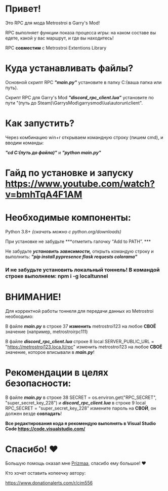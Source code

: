 # Привет!
Это RPC для мода Metrostroi в Garry's Mod! 

RPC выполняет функции показа процесса игры: на каком составе вы едете, какой у вас маршрут, и где вы находитесь! 

RPC **совместим** с Metrostroi Extentions Library

# Куда устанавливать файлы?
Основной скрипт RPC ***"main.py"*** установите в папку C:\(ваша папка или путь). 

Скрипт RPC для Garry's Mod ***"discord_rpc_client.lua"*** установите по пути "(путь до Steam)\GarrysMod\garrysmod\lua\autorun\client\".

# Как запустить?
Через комбинацию win+r открываем командную строку (пишем cmd), и вводим команды: 

***"cd C:\(путь до файла)"*** и ***"python main.py"***

# Гайд по установке и запуску https://www.youtube.com/watch?v=bmhTqA4F1AM

# Необходимые компоненты:
Python 3.8+ *(скачать можно с python.org/downloads)*

При установке не забудьте ***отметить галочку “Add to PATH”. ***

Не забудьте ***установить зависимости,*** открыть командую строку и выполнить: ***"pip install pypresence flask requests colorama"***
### И не забудьте установить локальный тоннель! В командой строке выполняем: **npm i -g localtunnel**

# ВНИМАНИЕ!
Для корректной работы тоннеля для передачи данных из Metrostroi необходимо:

В файле ***main.py*** в строке 37 **изменить** metrostroi123 на любое **СВОЁ** значение (например, metrostroirpc111)

В файле ***discord_rpc_client.lua***  строке 8 local SERVER_PUBLIC_URL = "https://metrostroi123.loca.lt/rpc" изменить metrostroi123 на любое **СВОЁ** значение, которое вписывали в ***main.py***!

# Рекомендации в целях безопасности:
В файле ***main.py*** в строке 38 SECRET = os.environ.get("RPC_SECRET", "super_secret_key_228") и ***discord_rpc_client.lua*** в строке 9 local RPC_SECRET = "super_secret_key_228" измените пароль на **СВОЙ**, он должен везде **совпадать**!

**Все редактирования кода я рекомендую выполнять в Visual Studio Code https://code.visualstudio.com/**

# Спасибо! ❤

Большую помощь оказал мне [Prizmaa]([URL](https://github.com/prizmaa)), спасибо ему большое! ❤

Кто хочет оставить копеечку автору:

https://www.donationalerts.com/r/cim556

